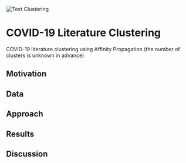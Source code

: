 <meta name='keywords' content='Text clustering, Affinity Propagations, TF-IDF'>
  
![Text Clustering](https://media3.picsearch.com/is?DcTQdjuy5bQhzMPUL1d85olnj0YkiW0oZz_Y739XI2U&height=284)

# COVID-19 Literature Clustering

COVID-19 literature clustering using Affinity Propagation (the number of clusters is unknown in advance)

## Motivation

## Data

## Approach

## Results

## Discussion
